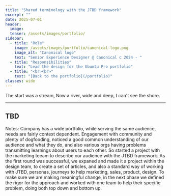 ```yaml
---
title: "Shared terminology with the JTBD framework"
excerpt: ""
date: 2025-07-01
header:
  image:
  teaser: /assets/images/portfolio/
sidebar:
  - title: "Role"
    image: /assets/images/portfolio/canonical-logo.png
    image_alt: "Canonical logo"
    text: "Senior Experience Designer @ Canonical ⊂ 2024 - "
  - title: "Responsibilities"
    text: "Lead the design for the Ubuntu Pro portfolio"
  - title: "<br><br>" 
    text: "[Back to the portfolio](/portfolio)"
classes: wide
---
```


The start was a stream, 
Now a river, wide and deep, 
I can't see the shore.

---
TBD
---

Notes:
Company has a wide portfolio, while serving the same audience, needs are fairly context dependent. Engagement with community and plenty of dogfooding, noticed a good common understanding of our audience and what they do, and also various orgs having problems transmitting learnings about users to each other. So started a project with the marketing teeam to describe our audience with the JTBD framework. As the first round was successful, we expaned and made it a project within the design team, to create a set of articles, and also a standard way of working with JTBD, personas, journeys to help marketing, sales, product, design. To make sure we are making meaningful change, in the next phase we defined the rigor for the approach and worked with one team to help their specific problem, doing both top down and bottom up.